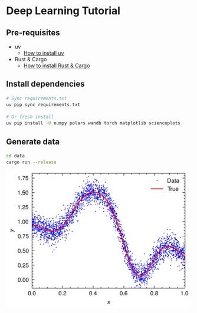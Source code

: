 # Deep Learning Tutorial

## Pre-requisites

- uv
  - [How to install uv](https://docs.astral.sh/uv/getting-started/installation/)
- Rust & Cargo
  - [How to install Rust & Cargo](https://rustup.rs/)

## Install dependencies

```bash
# Sync requirements.txt
uv pip sync requirements.txt

# Or fresh install 
uv pip install -U numpy polars wandb torch matplotlib scienceplots
```

## Generate data

```bash
cd data
cargo run --release
```

![data](data/data_plot.png)

